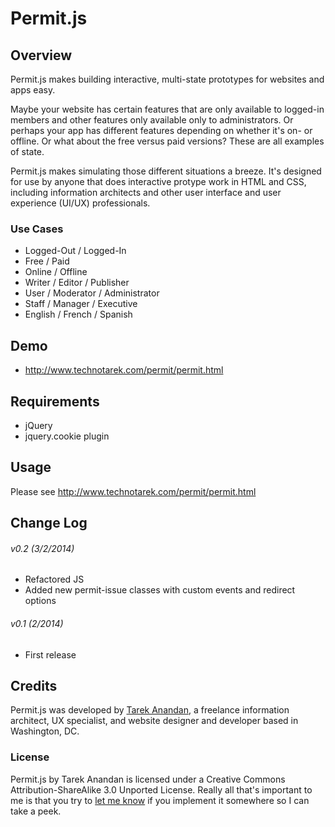 # Permit.js

## Overview
Permit.js makes building interactive, multi-state prototypes for websites and apps easy.

Maybe your website has certain features that are only available to logged-in members and other features only available only to administrators. Or perhaps your app has different features depending on whether it's on- or offline. Or what about the free versus paid versions? These are all examples of state.

Permit.js makes simulating those different situations a breeze. It's designed for use by anyone that does interactive protype work in HTML and CSS, including information architects and other user interface and user experience (UI/UX) professionals.

### Use Cases
*   Logged-Out / Logged-In
*   Free / Paid
*   Online / Offline
*   Writer / Editor / Publisher
*   User / Moderator / Administrator
*   Staff / Manager / Executive
*   English / French / Spanish

## Demo
*	http://www.technotarek.com/permit/permit.html

## Requirements
*	jQuery
*	jquery.cookie plugin

## Usage
Please see http://www.technotarek.com/permit/permit.html

## Change Log

###### v0.2 (3/2/2014)
*   Refactored JS
*   Added new permit-issue classes with custom events and redirect options

###### v0.1 (2/2014)
*	First release

## Credits
Permit.js was developed by [Tarek Anandan](http://www.technotarek.com), a freelance information architect, UX specialist, and website designer and developer based in Washington, DC.

### License
Permit.js by Tarek Anandan is licensed under a Creative Commons Attribution-ShareAlike 3.0 Unported License. Really all that's important to me is that you try to [let me know](http://www.technotarek.com/contact "contact") if you implement it somewhere so I can take a peek.